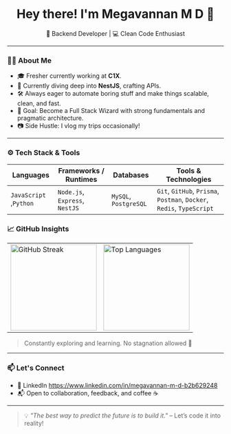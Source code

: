 <h1 align="center">Hey there! I'm Megavannan M D 👋</h1>

<p align="center">
  🚧 Backend Developer | 💻 Clean Code Enthusiast 
</p>

---

### 👨‍💻 About Me

- 🎓 Fresher currently working at **C1X**.
- 🔭 Currently diving deep into **NestJS**, crafting APIs.
- 🛠️ Always eager to automate boring stuff and make things scalable, clean, and fast.
- 🎯 Goal: Become a Full Stack Wizard with strong fundamentals and pragmatic architecture.
- 📷 Side Hustle: I vlog my trips occasionally!

---

### ⚙️ Tech Stack & Tools

| Languages         | Frameworks / Runtimes        | Databases             | Tools & Technologies                |
|------------------|------------------------------|-----------------------|-------------------------------------|
| `JavaScript` ,`Python`       | `Node.js`, `Express`, `NestJS` | `MySQL`, `PostgreSQL` | `Git`, `GitHub`, `Prisma`, `Postman`, `Docker`, `Redis`, `TypeScript` |

### 📈 GitHub Insights

<table>
  <tr>
    <td>
      <img height="200px" src="https://github-readme-streak-stats.herokuapp.com/?user=megavannanmd7&theme=tokyonight" alt="GitHub Streak" />
    </td>
    <td>
      <img height="200px" src="https://github-readme-stats.vercel.app/api/top-langs/?username=megavannanmd7&layout=compact&theme=tokyonight" alt="Top Languages" />
    </td>
  </tr>
</table>


> Constantly exploring and learning. No stagnation allowed 🚀

---


### 📫 Let's Connect

- 💼 LinkedIn https://www.linkedin.com/in/megavannan-m-d-b2b629248
- 📬 Open to collaboration, feedback, and coffee ☕

---

> 💡 *"The best way to predict the future is to build it."* – Let’s code it into reality!
